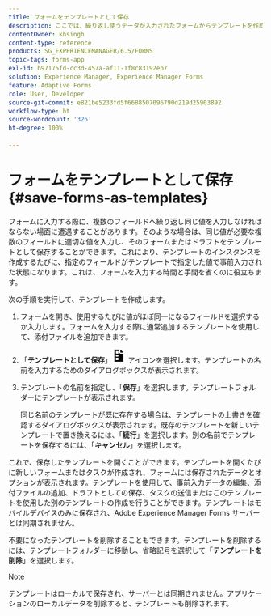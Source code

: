 ```yaml
---
title: フォームをテンプレートとして保存
description: ここでは、繰り返し使うデータが入力されたフォームからテンプレートを作成する方法について説明します。
contentOwner: khsingh
content-type: reference
products: SG_EXPERIENCEMANAGER/6.5/FORMS
topic-tags: forms-app
exl-id: b97175fd-cc3d-457a-af11-1f8c83192eb7
solution: Experience Manager, Experience Manager Forms
feature: Adaptive Forms
role: User, Developer
source-git-commit: e821be5233fd5f6688507096790d219d25903892
workflow-type: ht
source-wordcount: '326'
ht-degree: 100%

---
```


# フォームをテンプレートとして保存 {#save-forms-as-templates}

フォームに入力する際に、複数のフィールドへ繰り返し同じ値を入力しなければならない場面に遭遇することがあります。そのような場合は、同じ値が必要な複数のフィールドに適切な値を入力し、そのフォームまたはドラフトをテンプレートとして保存することができます。これにより、テンプレートのインスタンスを作成するたびに、指定のフィールドがテンプレートで指定した値で事前入力された状態になります。これは、フォームを入力する時間と手間を省くのに役立ちます。

次の手順を実行して、テンプレートを作成します。

1. フォームを開き、使用するたびに値がほぼ同一になるフィールドを選択するか入力します。フォームを入力する際に通常追加するテンプレートを使用して、添付ファイルを追加できます。
1. 「**テンプレートとして保存**」![save_as_template](assets/save_as_template.png) アイコンを選択します。テンプレートの名前を入力するためのダイアログボックスが表示されます。
1. テンプレートの名前を指定し、「**保存**」を選択します。テンプレートフォルダーにテンプレートが表示されます。

   同じ名前のテンプレートが既に存在する場合は、テンプレートの上書きを確認するダイアログボックスが表示されます。既存のテンプレートを新しいテンプレートで置き換えるには、「**続行**」を選択します。別の名前でテンプレートを保存するには、「**キャンセル**」を選択します。

これで、保存したテンプレートを開くことができます。テンプレートを開くたびに新しいフォームまたはタスクが作成され、フォームには保存されたデータとオプションが表示されます。テンプレートを使用して、事前入力データの編集、添付ファイルの追加、ドラフトとしての保存、タスクの送信またはこのテンプレートを使用した別のテンプレートの作成を行うことができます。テンプレートはモバイルデバイスのみに保存され、Adobe Experience Manager Forms サーバーとは同期されません。

不要になったテンプレートを削除することもできます。テンプレートを削除するには、テンプレートフォルダーに移動し、省略記号を選択して「**テンプレートを削除**」を選択します。

>[!NOTE]
>
>テンプレートはローカルで保存され、サーバーとは同期されません。アプリケーションのローカルデータを削除すると、テンプレートも削除されます。
